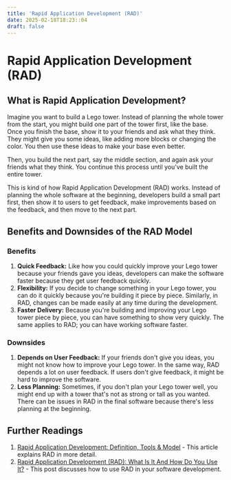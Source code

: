 ```yaml
---
title: 'Rapid Application Development (RAD)'
date: 2025-02-18T18:23::04
draft: false
---
```


# Rapid Application Development (RAD)

## What is Rapid Application Development?

Imagine you want to build a Lego tower. Instead of planning the whole tower from the start, you might build one part of the tower first, like the base. Once you finish the base, show it to your friends and ask what they think. They might give you some ideas, like adding more blocks or changing the color. You then use these ideas to make your base even better.

Then, you build the next part, say the middle section, and again ask your friends what they think. You continue this process until you've built the entire tower.

This is kind of how Rapid Application Development (RAD) works. Instead of planning the whole software at the beginning, developers build a small part first, then show it to users to get feedback, make improvements based on the feedback, and then move to the next part.

## Benefits and Downsides of the RAD Model

### Benefits

1. **Quick Feedback:** Like how you could quickly improve your Lego tower because your friends gave you ideas, developers can make the software faster because they get user feedback quickly.
2. **Flexibility:** If you decide to change something in your Lego tower, you can do it quickly because you're building it piece by piece. Similarly, in RAD, changes can be made easily at any time during the development.
3. **Faster Delivery:** Because you're building and improving your Lego tower piece by piece, you can have something to show very quickly. The same applies to RAD; you can have working software faster.

### Downsides

1. **Depends on User Feedback:** If your friends don't give you ideas, you might not know how to improve your Lego tower. In the same way, RAD depends a lot on user feedback. If users don't give feedback, it might be hard to improve the software.
2. **Less Planning:** Sometimes, if you don't plan your Lego tower well, you might end up with a tower that's not as strong or tall as you wanted. There can be issues in RAD in the final software because there's less planning at the beginning.

## Further Readings

1. [Rapid Application Development: Definition, Tools & Model](https://study.com/academy/lesson/rapid-application-development-definition-tools-model.html) - This article explains RAD in more detail.
2. [Rapid Application Development (RAD): What Is It And How Do You Use It?](https://airbrake.io/blog/sdlc/rapid-application-development) - This post discusses how to use RAD in your software development.
